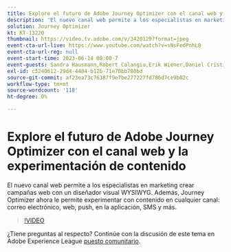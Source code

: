 ```yaml
---
title: Explore el futuro de Adobe Journey Optimizer con el canal web y la experimentación de contenido
description: 'El nuevo canal web permite a los especialistas en marketing crear campañas web con un diseñador visual WYSIWYG. Además, Journey Optimizer ahora le permite experimentar con contenido en cualquier canal: correo electrónico, web, push, en la aplicación, SMS y más.'
solution: Journey Optimizer
kt: KT-13220
thumbnail: https://video.tv.adobe.com/v/3420129?format=jpeg
event-cta-url-live: https://www.youtube.com/watch?v=sNsFedPnhL8
event-cta-url-reg: null
event-start-time: 2023-06-14 08:00-7
event-guests: Sandra Hausmann,Robert Calangiu,Erik Wiener,Daniel Cristian Popescu
exl-id: c5240612-29d4-4404-b12b-71e70bb780bd
source-git-commit: af23ea73c76387f9e7be277227fd786d7ce9b02c
workflow-type: tm+mt
source-wordcount: '118'
ht-degree: 0%

---
```


# Explore el futuro de Adobe Journey Optimizer con el canal web y la experimentación de contenido

El nuevo canal web permite a los especialistas en marketing crear campañas web con un diseñador visual WYSIWYG. Además, Journey Optimizer ahora le permite experimentar con contenido en cualquier canal: correo electrónico, web, push, en la aplicación, SMS y más.

>[!VIDEO](https://video.tv.adobe.com/v/3420129/?learn=on)

¿Tiene preguntas al respecto? Continúe con la discusión de este tema en Adobe Experience League [puesto comunitario](https://experienceleaguecommunities.adobe.com/t5/journey-optimizer-discussions/experience-league-live-post-session-discussion-explore-the/m-p/599366#M121).
